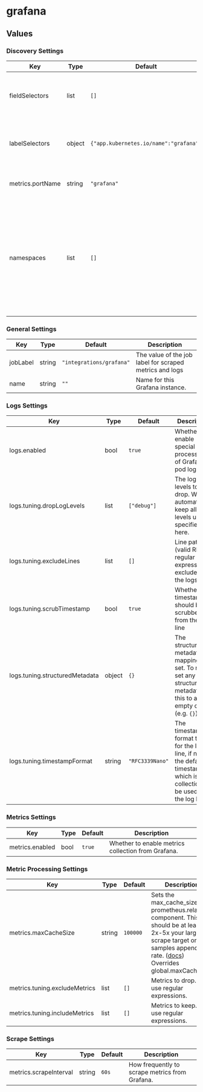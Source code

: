 # grafana

## Values

### Discovery Settings

| Key | Type | Default | Description |
|-----|------|---------|-------------|
| fieldSelectors | list | `[]` | Discover Grafana instances based on field selectors. |
| labelSelectors | object | `{"app.kubernetes.io/name":"grafana"}` | Discover Grafana instances based on label selectors. |
| metrics.portName | string | `"grafana"` | Name of the port to scrape metrics from. |
| namespaces | list | `[]` | The namespaces to look for Grafana instances in. Will automatically look for Grafana instances in all namespaces unless specified here |

### General Settings

| Key | Type | Default | Description |
|-----|------|---------|-------------|
| jobLabel | string | `"integrations/grafana"` | The value of the job label for scraped metrics and logs |
| name | string | `""` | Name for this Grafana instance. |

### Logs Settings

| Key | Type | Default | Description |
|-----|------|---------|-------------|
| logs.enabled | bool | `true` | Whether to enable special processing of Grafana pod logs. |
| logs.tuning.dropLogLevels | list | `["debug"]` | The log levels to drop. Will automatically keep all log levels unless specified here. |
| logs.tuning.excludeLines | list | `[]` | Line patterns (valid RE2 regular expression)to exclude from the logs. |
| logs.tuning.scrubTimestamp | bool | `true` | Whether the timestamp should be scrubbed from the log line |
| logs.tuning.structuredMetadata | object | `{}` | The structured metadata mappings to set. To not set any structured metadata, set this to an empty object (e.g. `{}`) |
| logs.tuning.timestampFormat | string | `"RFC3339Nano"` | The timestamp format to use for the log line, if not set the default timestamp which is the collection will be used for the log line |

### Metrics Settings

| Key | Type | Default | Description |
|-----|------|---------|-------------|
| metrics.enabled | bool | `true` | Whether to enable metrics collection from Grafana. |

### Metric Processing Settings

| Key | Type | Default | Description |
|-----|------|---------|-------------|
| metrics.maxCacheSize | string | `100000` | Sets the max_cache_size for prometheus.relabel component. This should be at least 2x-5x your largest scrape target or samples appended rate. ([docs](https://grafana.com/docs/alloy/latest/reference/components/prometheus.relabel/#arguments)) Overrides global.maxCacheSize |
| metrics.tuning.excludeMetrics | list | `[]` | Metrics to drop. Can use regular expressions. |
| metrics.tuning.includeMetrics | list | `[]` | Metrics to keep. Can use regular expressions. |

### Scrape Settings

| Key | Type | Default | Description |
|-----|------|---------|-------------|
| metrics.scrapeInterval | string | `60s` | How frequently to scrape metrics from Grafana. |
